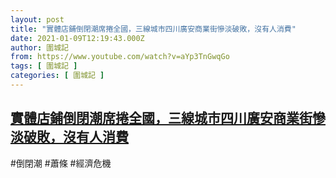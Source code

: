 ```yaml
---
layout: post
title: "實體店鋪倒閉潮席捲全國，三線城市四川廣安商業街慘淡破敗，沒有人消費"
date: 2021-01-09T12:19:43.000Z
author: 圍城記
from: https://www.youtube.com/watch?v=aYp3TnGwqGo
tags: [ 圍城記 ]
categories: [ 圍城記 ]
---
```

<!--1610194783000-->
[實體店鋪倒閉潮席捲全國，三線城市四川廣安商業街慘淡破敗，沒有人消費](https://www.youtube.com/watch?v=aYp3TnGwqGo)
------

<div>
#倒閉潮 #蕭條 #經濟危機
</div>
